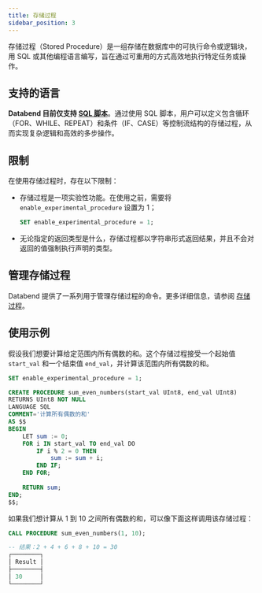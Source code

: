 ```yaml
---
title: 存储过程
sidebar_position: 3
---
```


存储过程（Stored Procedure）是一组存储在数据库中的可执行命令或逻辑块，用 SQL 或其他编程语言编写，旨在通过可重用的方式高效地执行特定任务或操作。

## 支持的语言

**Databend 目前仅支持 [SQL 脚本](/sql/stored-procedure-scripting/)**。通过使用 SQL 脚本，用户可以定义包含循环（FOR、WHILE、REPEAT）和条件（IF、CASE）等控制流结构的存储过程，从而实现复杂逻辑和高效的多步操作。

## 限制

在使用存储过程时，存在以下限制：

- 存储过程是一项实验性功能。在使用之前，需要将 `enable_experimental_procedure` 设置为 1；

    ```sql
    SET enable_experimental_procedure = 1;
    ```

- 无论指定的返回类型是什么，存储过程都以字符串形式返回结果，并且不会对返回的值强制执行声明的类型。

## 管理存储过程

Databend 提供了一系列用于管理存储过程的命令。更多详细信息，请参阅 [存储过程](/sql/sql-commands/ddl/procedure/)。

## 使用示例

假设我们想要计算给定范围内所有偶数的和。这个存储过程接受一个起始值 `start_val` 和一个结束值 `end_val`，并计算该范围内所有偶数的和。

```sql
SET enable_experimental_procedure = 1;

CREATE PROCEDURE sum_even_numbers(start_val UInt8, end_val UInt8) 
RETURNS UInt8 NOT NULL 
LANGUAGE SQL 
COMMENT='计算所有偶数的和' 
AS $$
BEGIN
    LET sum := 0;
    FOR i IN start_val TO end_val DO
        IF i % 2 = 0 THEN
            sum := sum + i;
        END IF;
    END FOR;
    
    RETURN sum;
END;
$$;
```

如果我们想计算从 1 到 10 之间所有偶数的和，可以像下面这样调用该存储过程：

```sql
CALL PROCEDURE sum_even_numbers(1, 10);

-- 结果：2 + 4 + 6 + 8 + 10 = 30
┌────────┐
│ Result │
├────────┤
│ 30     │
└────────┘
```